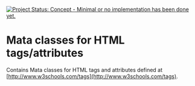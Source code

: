 [![Project Status: Concept - Minimal or no implementation has been done yet.](http://www.repostatus.org/badges/latest/concept.svg)](http://www.repostatus.org/#concept)

# Mata classes for HTML tags/attributes
Contains Mata classes for HTML tags and attributes defined at [http://www.w3schools.com/tags](http://www.w3schools.com/tags).  

 
